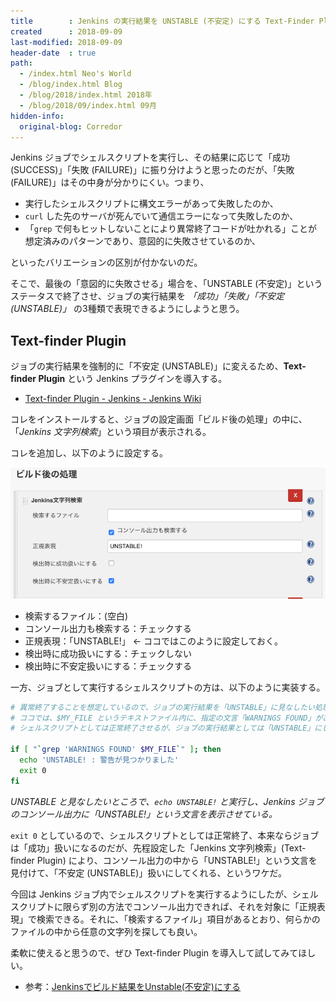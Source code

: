 ```yaml
---
title        : Jenkins の実行結果を UNSTABLE (不安定) にする Text-Finder Plugin
created      : 2018-09-09
last-modified: 2018-09-09
header-date  : true
path:
  - /index.html Neo's World
  - /blog/index.html Blog
  - /blog/2018/index.html 2018年
  - /blog/2018/09/index.html 09月
hidden-info:
  original-blog: Corredor
---
```


Jenkins ジョブでシェルスクリプトを実行し、その結果に応じて「成功 (SUCCESS)」「失敗 (FAILURE)」に振り分けようと思ったのだが、「失敗 (FAILURE)」はその中身が分かりにくい。つまり、

- 実行したシェルスクリプトに構文エラーがあって失敗したのか、
- `curl` した先のサーバが死んでいて通信エラーになって失敗したのか、
- 「`grep` で何もヒットしないことにより異常終了コードが吐かれる」ことが想定済みのパターンであり、意図的に失敗させているのか、

といったバリエーションの区別が付かないのだ。

そこで、最後の「意図的に失敗させる」場合を、「UNSTABLE (不安定)」というステータスで終了させ、ジョブの実行結果を *「成功」「失敗」「不安定 (UNSTABLE)」* の3種類で表現できるようにしようと思う。

## Text-finder Plugin

ジョブの実行結果を強制的に「不安定 (UNSTABLE)」に変えるため、**Text-finder Plugin** という Jenkins プラグインを導入する。

- [Text-finder Plugin - Jenkins - Jenkins Wiki](https://wiki.jenkins.io/display/JENKINS/Text-finder+Plugin)

コレをインストールすると、ジョブの設定画面「ビルド後の処理」の中に、「*Jenkins 文字列検索*」という項目が表示される。

コレを追加し、以下のように設定する。

![Unstable](09-01-01.png)

- 検索するファイル：(空白)
- コンソール出力も検索する：チェックする
- 正規表現：「UNSTABLE!」 ← ココではこのように設定しておく。
- 検出時に成功扱いにする：チェックしない
- 検出時に不安定扱いにする：チェックする

一方、ジョブとして実行するシェルスクリプトの方は、以下のように実装する。

```bash
# 異常終了することを想定しているので、ジョブの実行結果を「UNSTABLE」に見なしたい処理
# ココでは、$MY_FILE というテキストファイル内に、指定の文言「WARNINGS FOUND」があった場合は、
# シェルスクリプトとしては正常終了させるが、ジョブの実行結果としては「UNSTABLE」にしたい、とする。

if [ "`grep 'WARNINGS FOUND' $MY_FILE`" ]; then
  echo 'UNSTABLE! : 警告が見つかりました'
  exit 0
fi
```

*UNSTABLE と見なしたいところで、`echo UNSTABLE!` と実行し、Jenkins ジョブのコンソール出力に「UNSTABLE!」という文言を表示させている。*

`exit 0` としているので、シェルスクリプトとしては正常終了、本来ならジョブは「成功」扱いになるのだが、先程設定した「Jenkins 文字列検索」(Text-finder Plugin) により、コンソール出力の中から「UNSTABLE!」という文言を見付けて、「不安定 (UNSTABLE)」扱いにしてくれる、というワケだ。

今回は Jenkins ジョブ内でシェルスクリプトを実行するようにしたが、シェルスクリプトに限らず別の方法でコンソール出力できれば、それを対象に「正規表現」で検索できる。それに、「検索するファイル」項目があるとおり、何らかのファイルの中から任意の文字列を探しても良い。

柔軟に使えると思うので、ぜひ Text-finder Plugin を導入して試してみてほしい。

- 参考：[Jenkinsでビルド結果をUnstable(不安定)にする](https://qiita.com/mechamogera/items/4959e921c574d511d6d6)
